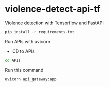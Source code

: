 # violence-detect-api-tf

Violence detection with Tensorflow and FastAPI

```bash
pip install -r requirements.txt
```

Run APIs with uvicorn

* CD to APIs

```sh
cd APIs
```

Run this command

```bash
uvicorn api_gateway:app
```
